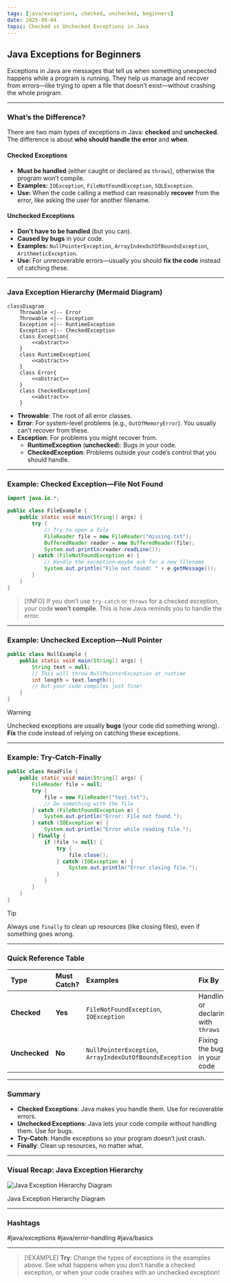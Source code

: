 ```yaml
---
tags: [java/exceptions, checked, unchecked, beginners]
date: 2025-09-04
topic: Checked vs Unchecked Exceptions in Java
---
```



## Java Exceptions for Beginners

Exceptions in Java are messages that tell us when something unexpected happens while a program is running. They help us manage and recover from errors—like trying to open a file that doesn’t exist—without crashing the whole program.

***

### What’s the Difference?

There are two main types of exceptions in Java: **checked** and **unchecked**. The difference is about **who should handle the error** and **when**.

#### Checked Exceptions

- **Must be handled** (either caught or declared as `throws`), otherwise the program won’t compile.
- **Examples:** `IOException`, `FileNotFoundException`, `SQLException`.
- **Use:** When the code calling a method can reasonably **recover** from the error, like asking the user for another filename.


#### Unchecked Exceptions

- **Don’t have to be handled** (but you can).
- **Caused by bugs** in your code.
- **Examples:** `NullPointerException`, `ArrayIndexOutOfBoundsException`, `ArithmeticException`.
- **Use:** For unrecoverable errors—usually you should **fix the code** instead of catching these.

***

### Java Exception Hierarchy (Mermaid Diagram)

```mermaid
classDiagram
    Throwable <|-- Error
    Throwable <|-- Exception
    Exception <|-- RuntimeException
    Exception <|-- CheckedException
    class Exception{
        <<abstract>>
    }
    class RuntimeException{
        <<abstract>>
    }
    class Error{
        <<abstract>>
    }
    class CheckedException{
        <<abstract>>
    }
```

- **Throwable**: The root of all error classes.
- **Error**: For system-level problems (e.g., `OutOfMemoryError`). You usually can’t recover from these.
- **Exception**: For problems you might recover from.
    - **RuntimeException** (**unchecked**): Bugs in your code.
    - **CheckedException**: Problems outside your code’s control that you should handle.

***

### Example: Checked Exception—File Not Found

```java
import java.io.*;

public class FileExample {
    public static void main(String[] args) {
        try {
            // Try to open a file
            FileReader file = new FileReader("missing.txt");
            BufferedReader reader = new BufferedReader(file);
            System.out.println(reader.readLine());
        } catch (FileNotFoundException e) {
            // Handle the exception—maybe ask for a new filename
            System.out.println("File not found! " + e.getMessage());
        }
    }
}
```

> [!INFO]
> If you don’t use `try-catch` or `throws` for a checked exception, your code **won’t compile**. This is how Java reminds you to handle the error.

***

### Example: Unchecked Exception—Null Pointer

```java
public class NullExample {
    public static void main(String[] args) {
        String text = null;
        // This will throw NullPointerException at runtime
        int length = text.length();
        // But your code compiles just fine!
    }
}
```

> [!WARNING]
> Unchecked exceptions are usually **bugs** (your code did something wrong). **Fix** the code instead of relying on catching these exceptions.

***

### Example: Try-Catch-Finally

```java
public class ReadFile {
    public static void main(String[] args) {
        FileReader file = null;
        try {
            file = new FileReader("test.txt");
            // Do something with the file
        } catch (FileNotFoundException e) {
            System.out.println("Error: File not found.");
        } catch (IOException e) {
            System.out.println("Error while reading file.");
        } finally {
            if (file != null) {
                try {
                    file.close();
                } catch (IOException e) {
                    System.out.println("Error closing file.");
                }
            }
        }
    }
}
```

> [!TIP]
> Always use `finally` to clean up resources (like closing files), even if something goes wrong.

***

### Quick Reference Table

| **Type** | **Must Catch?** | **Examples** | **Fix By** |
| :-- | :-- | :-- | :-- |
| **Checked** | **Yes** | `FileNotFoundException`, `IOException` | Handling or declaring with `throws` |
| **Unchecked** | **No** | `NullPointerException`, `ArrayIndexOutOfBoundsException` | Fixing the bug in your code |


***

### Summary

- **Checked Exceptions**: Java makes you handle them. Use for recoverable errors.
- **Unchecked Exceptions**: Java lets your code compile without handling them. Use for bugs.
- **Try-Catch**: Handle exceptions so your program doesn’t just crash.
- **Finally**: Clean up resources, no matter what.

***

### Visual Recap: Java Exception Hierarchy

![Java Exception Hierarchy Diagram](https://ppl-ai-code-interpreter-files.s3.amazonaws.com/web/direct-files/17f4786b913e372f9422a55747c3d2f1/07c371da-e0d0-40d9-8256-a59d1f3f8726/e31f788d.png)

Java Exception Hierarchy Diagram

***

### Hashtags

\#java/exceptions \#java/error-handling \#java/basics

***

> [!EXAMPLE]
> **Try**: Change the types of exceptions in the examples above. See what happens when you don’t handle a checked exception, or when your code crashes with an unchecked exception!


